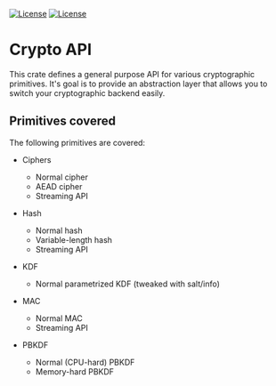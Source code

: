 [![License](https://img.shields.io/badge/License-BSD--2--Clause-blue.svg)](https://opensource.org/licenses/BSD-2-Clause)
[![License](https://img.shields.io/badge/License-MIT-blue.svg)](https://opensource.org/licenses/MIT)

# Crypto API
This crate defines a general purpose API for various cryptographic primitives. It's goal is to provide an abstraction
layer that allows you to switch your cryptographic backend easily.

## Primitives covered
The following primitives are covered:
 - Ciphers
   - Normal cipher
   - AEAD cipher
   - Streaming API
   
 - Hash
   - Normal hash
   - Variable-length hash
   - Streaming API
   
 - KDF
   - Normal parametrized KDF (tweaked with salt/info)
   
 - MAC
   - Normal MAC
   - Streaming API
   
 - PBKDF
   - Normal (CPU-hard) PBKDF
   - Memory-hard PBKDF